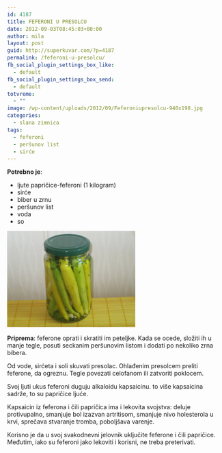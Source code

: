 ```yaml
---
id: 4187
title: FEFERONI U PRESOLCU
date: 2012-09-03T08:45:03+00:00
author: mila
layout: post
guid: http://superkuvar.com/?p=4187
permalink: /feferoni-u-presolcu/
fb_social_plugin_settings_box_like:
  - default
fb_social_plugin_settings_box_send:
  - default
totvreme:
  - ""
image: /wp-content/uploads/2012/09/Feferoniupresolcu-940x198.jpg
categories:
  - slana zimnica
tags:
  - feferoni
  - peršunov list
  - sirće
---
```

**Potrebno je**:

  * ljute papričice-feferoni (1 kilogram)
  * sirće
  * biber u zrnu
  * peršunov list
  * voda
  * so

<img class="alignnone size-medium wp-image-4188" title="Feferoniupresolcu" src="/wp-content/uploads/2012/09/Feferoniupresolcu-1024x768.jpg" alt="" width="300" height="225" /> 

**Priprema**: feferone oprati i skratiti im peteljke. Kada se ocede, složiti ih u manje tegle, posuti seckanim peršunovim listom i dodati po nekoliko zrna bibera.

Od vode, sirćeta i soli skuvati presolac. Ohlađenim presolcem preliti feferone, da ogreznu. Tegle povezati celofanom ili zatvoriti poklocem.

Svoj ljuti ukus feferoni duguju alkaloidu kapsaicinu.  to više kapsaicina sadrže, to su papričice ljuće.

Kapsaicin iz feferona i čili papričica ima i lekovita svojstva: deluje protivupalno, smanjuje bol izazvan artritisom, smanjuje nivo holesterola u krvi, sprečava stvaranje tromba, poboljšava varenje.

Korisno je da u svoj svakodnevni jelovnik uključite feferone i čili papričice. Međutim, iako su feferoni jako lekoviti i korisni, ne treba preterivati.